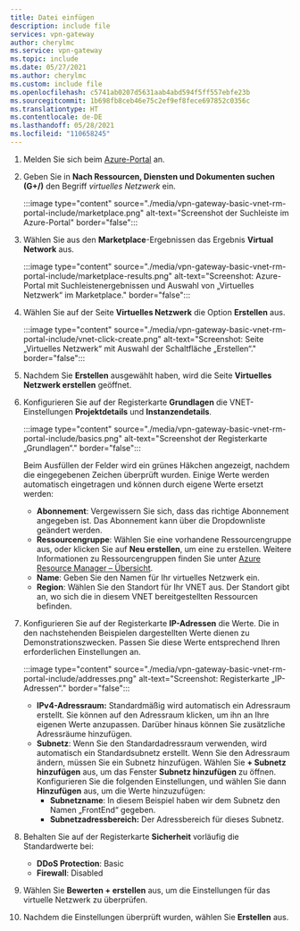 ```yaml
---
title: Datei einfügen
description: include file
services: vpn-gateway
author: cherylmc
ms.service: vpn-gateway
ms.topic: include
ms.date: 05/27/2021
ms.author: cherylmc
ms.custom: include file
ms.openlocfilehash: c5741ab0207d5631aab4abd594f5ff557ebfe23b
ms.sourcegitcommit: 1b698fb8ceb46e75c2ef9ef8fece697852c0356c
ms.translationtype: HT
ms.contentlocale: de-DE
ms.lasthandoff: 05/28/2021
ms.locfileid: "110658245"
---
```

1. Melden Sie sich beim [Azure-Portal](https://portal.azure.com) an.
1. Geben Sie in **Nach Ressourcen, Diensten und Dokumenten suchen (G+/)** den Begriff *virtuelles Netzwerk* ein.

   :::image type="content" source="./media/vpn-gateway-basic-vnet-rm-portal-include/marketplace.png" alt-text="Screenshot der Suchleiste im Azure-Portal" border="false":::
1. Wählen Sie aus den **Marketplace**-Ergebnissen das Ergebnis **Virtual Network** aus.

   :::image type="content" source="./media/vpn-gateway-basic-vnet-rm-portal-include/marketplace-results.png" alt-text="Screenshot: Azure-Portal mit Suchleistenergebnissen und Auswahl von „Virtuelles Netzwerk“ im Marketplace." border="false":::
1. Wählen Sie auf der Seite **Virtuelles Netzwerk** die Option **Erstellen** aus.

   :::image type="content" source="./media/vpn-gateway-basic-vnet-rm-portal-include/vnet-click-create.png" alt-text="Screenshot: Seite „Virtuelles Netzwerk“ mit Auswahl der Schaltfläche „Erstellen“." border="false":::
1. Nachdem Sie **Erstellen** ausgewählt haben, wird die Seite **Virtuelles Netzwerk erstellen** geöffnet.
1. Konfigurieren Sie auf der Registerkarte **Grundlagen** die VNET-Einstellungen **Projektdetails** und **Instanzendetails**.

   :::image type="content" source="./media/vpn-gateway-basic-vnet-rm-portal-include/basics.png" alt-text="Screenshot der Registerkarte „Grundlagen“." border="false":::

   Beim Ausfüllen der Felder wird ein grünes Häkchen angezeigt, nachdem die eingegebenen Zeichen überprüft wurden. Einige Werte werden automatisch eingetragen und können durch eigene Werte ersetzt werden:

   - **Abonnement**: Vergewissern Sie sich, dass das richtige Abonnement angegeben ist. Das Abonnement kann über die Dropdownliste geändert werden.
   - **Ressourcengruppe**: Wählen Sie eine vorhandene Ressourcengruppe aus, oder klicken Sie auf **Neu erstellen**, um eine zu erstellen. Weitere Informationen zu Ressourcengruppen finden Sie unter [Azure Resource Manager – Übersicht](../articles/azure-resource-manager/management/overview.md#resource-groups).
   - **Name**: Geben Sie den Namen für Ihr virtuelles Netzwerk ein.
   - **Region**: Wählen Sie den Standort für Ihr VNET aus. Der Standort gibt an, wo sich die in diesem VNET bereitgestellten Ressourcen befinden.

1. Konfigurieren Sie auf der Registerkarte **IP-Adressen** die Werte. Die in den nachstehenden Beispielen dargestellten Werte dienen zu Demonstrationszwecken. Passen Sie diese Werte entsprechend Ihren erforderlichen Einstellungen an.

   :::image type="content" source="./media/vpn-gateway-basic-vnet-rm-portal-include/addresses.png" alt-text="Screenshot: Registerkarte „IP-Adressen“." border="false"::: 
   - **IPv4-Adressraum:** Standardmäßig wird automatisch ein Adressraum erstellt. Sie können auf den Adressraum klicken, um ihn an Ihre eigenen Werte anzupassen. Darüber hinaus können Sie zusätzliche Adressräume hinzufügen.
   - **Subnetz**: Wenn Sie den Standardadressraum verwenden, wird automatisch ein Standardsubnetz erstellt. Wenn Sie den Adressraum ändern, müssen Sie ein Subnetz hinzufügen. Wählen Sie **+ Subnetz hinzufügen** aus, um das Fenster **Subnetz hinzufügen** zu öffnen. Konfigurieren Sie die folgenden Einstellungen, und wählen Sie dann **Hinzufügen** aus, um die Werte hinzuzufügen:
      - **Subnetzname**: In diesem Beispiel haben wir dem Subnetz den Namen „FrontEnd“ gegeben.
      - **Subnetzadressbereich:** Der Adressbereich für dieses Subnetz.

1. Behalten Sie auf der Registerkarte **Sicherheit** vorläufig die Standardwerte bei:

   - **DDoS Protection**: Basic
   - **Firewall**: Disabled
1. Wählen Sie **Bewerten + erstellen** aus, um die Einstellungen für das virtuelle Netzwerk zu überprüfen.
1. Nachdem die Einstellungen überprüft wurden, wählen Sie **Erstellen** aus.
